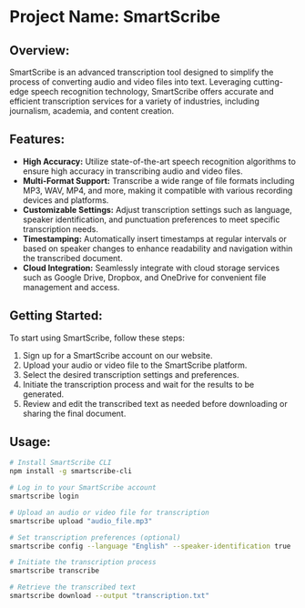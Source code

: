 # Project Name: SmartScribe

## Overview:
SmartScribe is an advanced transcription tool designed to simplify the process of converting audio and video files into text. Leveraging cutting-edge speech recognition technology, SmartScribe offers accurate and efficient transcription services for a variety of industries, including journalism, academia, and content creation.

## Features:
- **High Accuracy:** Utilize state-of-the-art speech recognition algorithms to ensure high accuracy in transcribing audio and video files.
- **Multi-Format Support:** Transcribe a wide range of file formats including MP3, WAV, MP4, and more, making it compatible with various recording devices and platforms.
- **Customizable Settings:** Adjust transcription settings such as language, speaker identification, and punctuation preferences to meet specific transcription needs.
- **Timestamping:** Automatically insert timestamps at regular intervals or based on speaker changes to enhance readability and navigation within the transcribed document.
- **Cloud Integration:** Seamlessly integrate with cloud storage services such as Google Drive, Dropbox, and OneDrive for convenient file management and access.

## Getting Started:
To start using SmartScribe, follow these steps:
1. Sign up for a SmartScribe account on our website.
2. Upload your audio or video file to the SmartScribe platform.
3. Select the desired transcription settings and preferences.
4. Initiate the transcription process and wait for the results to be generated.
5. Review and edit the transcribed text as needed before downloading or sharing the final document.

## Usage:
```bash
# Install SmartScribe CLI
npm install -g smartscribe-cli

# Log in to your SmartScribe account
smartscribe login

# Upload an audio or video file for transcription
smartscribe upload "audio_file.mp3"

# Set transcription preferences (optional)
smartscribe config --language "English" --speaker-identification true

# Initiate the transcription process
smartscribe transcribe

# Retrieve the transcribed text
smartscribe download --output "transcription.txt"
